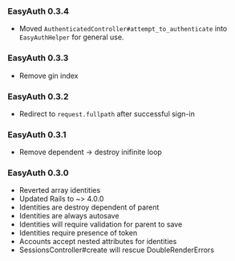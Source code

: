 ### EasyAuth 0.3.4

* Moved `AuthenticatedController#attempt_to_authenticate` into
  `EasyAuthHelper` for general use.
### EasyAuth 0.3.3

* Remove gin index

### EasyAuth 0.3.2

* Redirect to `request.fullpath` after successful sign-in

### EasyAuth 0.3.1

* Remove dependent -> destroy inifinite loop

### EasyAuth 0.3.0

* Reverted array identities
* Updated Rails to ~> 4.0.0
* Identities are destroy dependent of parent
* Identities are always autosave
* Identities will require validation for parent to save
* Identities require presence of token
* Accounts accept nested attributes for identities
* SessionsController#create will rescue DoubleRenderErrors
